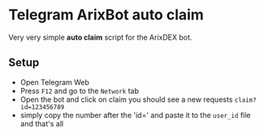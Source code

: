# Telegram ArixBot auto claim

Very very simple **auto claim** script for the ArixDEX bot.

## Setup

- Open Telegram Web
- Press `F12` and go to the `Network` tab
- Open the bot and click on claim you should see a new requests `claim?id=123456789`
- simply copy the number after the 'id=' and paste it to the `user_id` file and that's all
